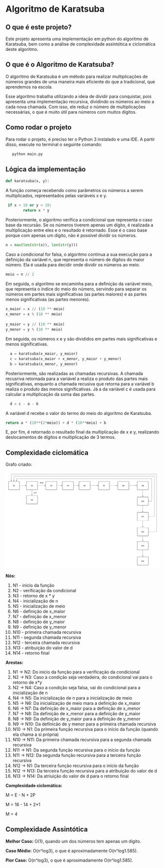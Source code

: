 # Algoritmo de Karatsuba

## O que é este projeto?
Este projeto apresenta uma implementação em python do algoritmo de Karatsuba, bem como a análise de complexidade assintótica e ciclomática deste algoritmo.

## O que é o Algoritmo de Karatsuba?
O algoritmo de Karatsuba é um método para realizar multiplicações de números grandes de uma maneira mais eficiente do que a tradicional, que aprendemos na escola.

Esse algoritmo trabalha utilizando a ideia de dividir para conquistar, pois apresenta uma implementação recursiva, dividindo os números ao meio a cada nova chamada. Com isso, ele reduz o número de multiplicações necessárias, o que é muito útil para números com muitos dígitos.

## Como rodar o projeto
Para rodar o projeto, é preciso ter o Python 3 instalado e uma IDE. A partir disso, execute no terminal o seguinte comando:
```bash
   python main.py
```
## Lógica da implementação

```python
def karatsuba(x, y):
```
A função começa recebendo como parâmetros os números a serem multiplicados, representados pelas variáveis x e y.


```python
 if x < 10 or y < 10:
        return x * y
```
Posteriormente, o algoritmo verifica a condicional que representa o caso base da recursão. Se os números tiverem apenas um dígito, é realizada a multiplicação entre eles e o resultado é retornado. Esse é o caso base porque com apenas um dígito, não é possível dividir os números.


```python
n = max(len(str(x)), len(str(y)))
```
Caso a condicional for falsa, o algoritmo continua a sua execução para a definição da variável n, que representa o número de dígitos do maior número. Ela é usada para decidir onde dividir os números ao meio.


```python
meio = n // 2
```
Em seguida, o algoritmo se encaminha para a definição da variável meio, que representa o índice do meio do número, servindo para separar os números em partes mais significativas (as partes maiores) e as partes menos significativas (as partes menores).


```python
x_maior = x // (10 ** meio)         
x_menor = x % (10 ** meio)

y_maior = y // (10 ** meio)
y_menor = y % (10 ** meio)
```
Em seguida, os números x e y são divididos em partes mais significativas e menos significativas.


```python
  a = karatsuba(x_maior, y_maior)
  c = karatsuba(x_maior + x_menor, y_maior + y_menor)
  b = karatsuba(x_menor, y_menor)
```
Posteriormente, são realizadas as chamadas recursivas. A chamada recusriva retornada para a variável a realiza o produto das partes mais significativas, enquanto a chamada recusiva que retorna para a variável b realiza o produto das menos significativas. Já a da variável c é usada para calcular a multiplicação da soma das partes.


```python
  d = c - a - b
```
A variável d recebe o valor do termo do meio do algoritmo de Karatsuba. 


```python
return a * (10**(2*meio)) + d * (10**meio) + b
```
E, por fim, é retornado o resultado final da multiplicação de x e y, realizando deslocamentos de dígitos e multiplicação de 3 termos.

## Complexidade ciclomática

Grafo criado:

![Grafo](grafo-karatsuba.png)

**Nós:**
1. N1 - início da função
2. N2 - verificação da condicional
3. N3 - retorno de x * y
4. N4 - inicialização de n
5. N5 - inicialização de meio
6. N6 - definição de x_maior
7. N7 - definição de x_menor
8. N8 - definição de y_maior
9. N9 - definição de y_menor
10. N10 - primeira chamada recursiva
11. N11 - segunda chamada recursiva
12. N12 - terceira chamada recursiva
13. N13 - atribuição do valor de d
14. N14 - retorno final

**Arestas:**
1. N1 -> N2: Do início da função para a verificação da condicional
2. N2 -> N3: Caso a condição seja verdadeira, do condicional vai para o retorno de x*y
3. N2 -> N4: Caso a condição seja falsa, vai do condicional para a inicialização de n
4. N4 -> N5: Da inicialização de n para a inicialização de meio
5. N5 -> N6: Da inicialização de meio mara a definição de x_maior
6. N6 -> N7: Da definição de x_maior para a definição de x_menor
7. N7 -> N8: Da definição de x_menor para a definição de y_maior
8. N8 -> N9: Da definição de y_maior para a definição de y_menor
9. N9 -> N10: Da definicão de y menor para a primeira chamada recursiva
10. N10 -> N1: Da primeira função recursiva para o início da função (quando ela chama a si própria)
11. N10 -> N11: Da primeira chamada recursiva para a segunda chamada recursiva
12. N11 -> N1: Da segunda função recursiva para o início da função
13. N11 -> N12: Da segunda função recursiva para a terceira função recursiva
14. N12 -> N1: Da terceira função recursiva para o início da função
15. N12 -> N13: Da terceira função recursiva para a atribuição do valor de d
16. N13 -> N14: Da atriuição do valor de d para o retorno final

**Complexidade ciclomática:** 

M = E - N + 2P

M = 16 - 14 + 2*1

M = 4

## Complexidade Assintótica
**Melhor Caso:** O(1), quando um dos números tem apenas um dígito.

**Caso Médio:** O(n^log3), o que é aproximadamente O(n^log1.585).

**Pior Caso:** O(n^log3), o que é aproximadamente O(n^log1.585).

